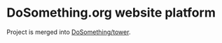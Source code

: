 DoSomething.org website platform
================

Project is merged into [DoSomething/tower](/DoSomething/tower).
